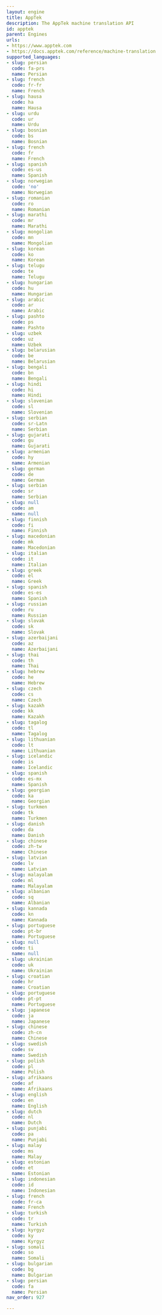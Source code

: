 ```yaml
---
layout: engine
title: AppTek
description: The AppTek machine translation API
id: apptek
parent: Engines
urls:
- https://www.apptek.com
- https://docs.apptek.com/reference/machine-translation
supported_languages:
- slug: persian
  code: fa-prs
  name: Persian
- slug: french
  code: fr-fr
  name: French
- slug: hausa
  code: ha
  name: Hausa
- slug: urdu
  code: ur
  name: Urdu
- slug: bosnian
  code: bs
  name: Bosnian
- slug: french
  code: fr
  name: French
- slug: spanish
  code: es-us
  name: Spanish
- slug: norwegian
  code: 'no'
  name: Norwegian
- slug: romanian
  code: ro
  name: Romanian
- slug: marathi
  code: mr
  name: Marathi
- slug: mongolian
  code: mn
  name: Mongolian
- slug: korean
  code: ko
  name: Korean
- slug: telugu
  code: te
  name: Telugu
- slug: hungarian
  code: hu
  name: Hungarian
- slug: arabic
  code: ar
  name: Arabic
- slug: pashto
  code: ps
  name: Pashto
- slug: uzbek
  code: uz
  name: Uzbek
- slug: belarusian
  code: be
  name: Belarusian
- slug: bengali
  code: bn
  name: Bengali
- slug: hindi
  code: hi
  name: Hindi
- slug: slovenian
  code: sl
  name: Slovenian
- slug: serbian
  code: sr-Latn
  name: Serbian
- slug: gujarati
  code: gu
  name: Gujarati
- slug: armenian
  code: hy
  name: Armenian
- slug: german
  code: de
  name: German
- slug: serbian
  code: sr
  name: Serbian
- slug: null
  code: am
  name: null
- slug: finnish
  code: fi
  name: Finnish
- slug: macedonian
  code: mk
  name: Macedonian
- slug: italian
  code: it
  name: Italian
- slug: greek
  code: el
  name: Greek
- slug: spanish
  code: es-es
  name: Spanish
- slug: russian
  code: ru
  name: Russian
- slug: slovak
  code: sk
  name: Slovak
- slug: azerbaijani
  code: az
  name: Azerbaijani
- slug: thai
  code: th
  name: Thai
- slug: hebrew
  code: he
  name: Hebrew
- slug: czech
  code: cs
  name: Czech
- slug: kazakh
  code: kk
  name: Kazakh
- slug: tagalog
  code: tl
  name: Tagalog
- slug: lithuanian
  code: lt
  name: Lithuanian
- slug: icelandic
  code: is
  name: Icelandic
- slug: spanish
  code: es-mx
  name: Spanish
- slug: georgian
  code: ka
  name: Georgian
- slug: turkmen
  code: tk
  name: Turkmen
- slug: danish
  code: da
  name: Danish
- slug: chinese
  code: zh-tw
  name: Chinese
- slug: latvian
  code: lv
  name: Latvian
- slug: malayalam
  code: ml
  name: Malayalam
- slug: albanian
  code: sq
  name: Albanian
- slug: kannada
  code: kn
  name: Kannada
- slug: portuguese
  code: pt-br
  name: Portuguese
- slug: null
  code: ti
  name: null
- slug: ukrainian
  code: uk
  name: Ukrainian
- slug: croatian
  code: hr
  name: Croatian
- slug: portuguese
  code: pt-pt
  name: Portuguese
- slug: japanese
  code: ja
  name: Japanese
- slug: chinese
  code: zh-cn
  name: Chinese
- slug: swedish
  code: sv
  name: Swedish
- slug: polish
  code: pl
  name: Polish
- slug: afrikaans
  code: af
  name: Afrikaans
- slug: english
  code: en
  name: English
- slug: dutch
  code: nl
  name: Dutch
- slug: punjabi
  code: pa
  name: Punjabi
- slug: malay
  code: ms
  name: Malay
- slug: estonian
  code: et
  name: Estonian
- slug: indonesian
  code: id
  name: Indonesian
- slug: french
  code: fr-ca
  name: French
- slug: turkish
  code: tr
  name: Turkish
- slug: kyrgyz
  code: ky
  name: Kyrgyz
- slug: somali
  code: so
  name: Somali
- slug: bulgarian
  code: bg
  name: Bulgarian
- slug: persian
  code: fa
  name: Persian
nav_order: 927

---
```



